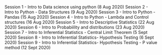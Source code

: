 Session 1 - Intro to Data science using python (8 Aug 2020)
Session 2 - Intro to Python - Data Structures (9 Aug 2020)
Session 3 - Intro to Python - Pandas (15 Aug 2020)
Session 4 - Intro to Python - Lambda and Control structures (16 Aug 2020)
Session 5 - Intro to Descriptive Statistics (22 Aug 2020)
Session 6 - Intro to Probabiility and distributions (23 Aug 2020)
Session 7 - Intro to Inferential Statistics -  Central Limit Theorem (5 Sept 2020)
Session 8 - Intro to Inferential Statistics- Hypothesis Testing  (6 Sept 2020)
Session 9 - Intro to Inferential Statistics- Hypothesis Testing - P value method  (12 Sept 2020)
